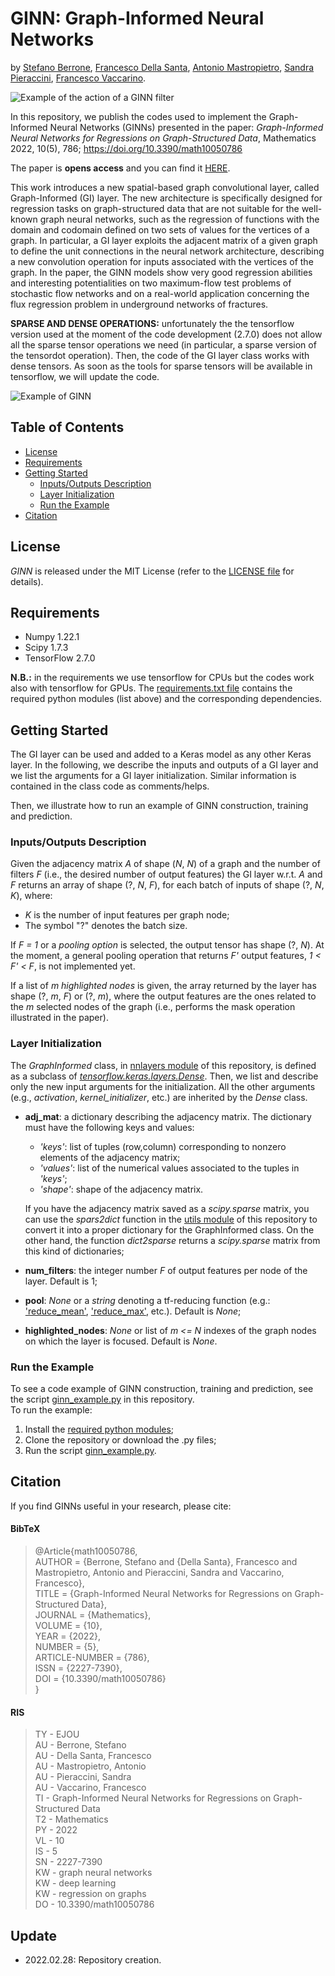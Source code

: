 # GINN: Graph-Informed Neural Networks

by [Stefano Berrone](https://www.researchgate.net/profile/Stefano-Berrone), [Francesco Della Santa](https://www.researchgate.net/profile/Francesco-Della-Santa), [Antonio Mastropietro](https://www.researchgate.net/profile/Antonio-Mastropietro), [Sandra Pieraccini](https://www.researchgate.net/profile/Sandra-Pieraccini), [Francesco Vaccarino](https://www.researchgate.net/profile/Francesco-Vaccarino).

![Example of the action of a GINN filter](https://www.mdpi.com/mathematics/mathematics-10-00786/article_deploy/html/images/mathematics-10-00786-g001-550.jpg)

In this repository, we publish the codes used to implement the Graph-Informed Neural Networks (GINNs) presented in the paper:
_Graph-Informed Neural Networks for Regressions on Graph-Structured Data_, Mathematics 2022, 10(5), 786; https://doi.org/10.3390/math10050786

The paper is **opens access** and you can find it [HERE](https://www.mdpi.com/2227-7390/10/5/786/htm).

This work introduces a new spatial-based graph convolutional layer, called Graph-Informed (GI) layer. The new architecture is specifically designed for regression tasks on graph-structured data that are not suitable for the well-known graph neural networks, such as the regression of functions with the domain and codomain defined on two sets of values for the vertices of a graph. In particular, a GI layer exploits the adjacent matrix of a given graph to define the unit connections in the neural network architecture, describing a new convolution operation for inputs associated with the vertices of the graph. 
In the paper, the GINN models show very good regression abilities and interesting potentialities on two maximum-flow test problems of stochastic flow networks and on a real-world application concerning the flux regression problem in underground networks of fractures.

**SPARSE AND DENSE OPERATIONS:** unfortunately the the tensorflow version used at the moment of the code development (2.7.0) does not allow all the sparse tensor operations we need (in particular, a sparse version of the tensordot operation). Then, the code of the GI layer class works with dense tensors. As soon as the tools for sparse tensors will be available in tensorflow, we will update the code.

![Example of GINN](https://www.mdpi.com/mathematics/mathematics-10-00786/article_deploy/html/images/mathematics-10-00786-g005-550.jpg)

## Table of Contents
- [License](https://github.com/Fra0013To/GINN/edit/main/README.md#license)
- [Requirements](https://github.com/Fra0013To/GINN/edit/main/README.md#requirements)
- [Getting Started](https://github.com/Fra0013To/GINN/edit/main/README.md#getting-started)
  - [Inputs/Outputs Description](https://github.com/Fra0013To/GINN/edit/main/README.md#inputsoutputs-description)
  - [Layer Initialization](https://github.com/Fra0013To/GINN/edit/main/README.md#layer-initialization)
  - [Run the Example](https://github.com/Fra0013To/GINN/edit/main/README.md#run-the-example)
- [Citation](https://github.com/Fra0013To/GINN/edit/main/README.md#citation)

## License
_GINN_ is released under the MIT License (refer to the [LICENSE file](https://github.com/Fra0013To/GINN/blob/main/LICENSE) for details).

## Requirements
- Numpy 1.22.1
- Scipy 1.7.3
- TensorFlow 2.7.0

**N.B.:** in the requirements we use tensorflow for CPUs but the codes work also with tensorflow for GPUs. The [requirements.txt file](https://github.com/Fra0013To/GINN/blob/main/requirements.txt) contains the required python modules (list above) and the corresponding dependencies.

## Getting Started
The GI layer can be used and added to a Keras model as any other Keras layer. In the following, we describe the inputs and outputs of a GI layer and we list the arguments for a GI layer initialization. Similar information is contained in the class code as comments/helps.

Then, we illustrate how to run an example of GINN construction, training and prediction.

### Inputs/Outputs Description
Given the adjacency matrix _A_ of shape (_N_, _N_) of a graph and the number of filters _F_ (i.e., the desired number of output features) the GI layer w.r.t. _A_ and _F_ returns an array of shape (?, _N_, _F_), for each batch of inputs of shape (?, _N_, _K_), where:
- _K_ is the number of input features per graph node;
- The symbol "?" denotes the batch size.

If _F = 1_ or a _pooling option_ is selected, the output tensor has shape (?, _N_). At the moment, a general pooling operation that returns _F'_ output features, _1 < F' < F_, is not implemented yet.

If a list of _m_ _highlighted nodes_ is given, the array returned by the layer has shape (?, _m_, _F_) or (?, _m_), where the output features are the ones related to the _m_ selected nodes of the graph (i.e., performs the mask operation illustrated in the paper).

### Layer Initialization
The _GraphInformed_ class, in [nnlayers module](https://github.com/Fra0013To/GINN/blob/main/nnlayers.py) of this repository, is defined as a subclass of [_tensorflow.keras.layers.Dense_](https://www.tensorflow.org/api_docs/python/tf/keras/layers/Dense). Then, we list and describe only the new input arguments for the initialization. All the other arguments (e.g., _activation_, _kernel_initializer_, etc.) are inherited by the _Dense_ class.

- **adj_mat**: a dictionary describing the adjacency matrix. The dictionary must have the following keys and values:
  - _'keys'_: list of tuples (row,column) corresponding to nonzero elements of the adjacency matrix;
  - _'values'_: list of the numerical values associated to the tuples in _'keys'_;
  - _'shape'_: shape of the adjacency matrix.
  
  If you have the adjacency matrix saved as a _scipy.sparse_ matrix, you can use the _spars2dict_ function in the [utils module](https://github.com/Fra0013To/GINN/blob/main/utils.py) of this repository to convert it into a proper dictionary for the GraphInformed class. On the other hand, the function _dict2sparse_ returns a _scipy.sparse_ matrix from this kind of dictionaries;
- **num_filters**: the integer number _F_ of output features per node of the layer. Default is 1;
- **pool**: _None_ or a _string_ denoting a tf-reducing function (e.g.: ['reduce_mean'](https://www.tensorflow.org/api_docs/python/tf/math/reduce_mean), ['reduce_max'](https://www.tensorflow.org/api_docs/python/tf/math/reduce_max), etc.). Default is _None_;
- **highlighted_nodes**: _None_ or list of _m <= N_ indexes of the graph nodes on which the layer is focused. Default is _None_.

### Run the Example
To see a code example of GINN construction, training and prediction, see the script [ginn_example.py](https://github.com/Fra0013To/GINN/blob/main/ginn_example.py) in this repository.  
To run the example:
1. Install the [required python modules](https://github.com/Fra0013To/GINN/edit/main/README.md#requirements);
1. Clone the repository or download the .py files;
1. Run the script [ginn_example.py](https://github.com/Fra0013To/GINN/blob/main/ginn_example.py).

## Citation
If you find GINNs useful in your research, please cite:
#### BibTeX
> @Article{math10050786,  
> AUTHOR = {Berrone, Stefano and {Della Santa}, Francesco and Mastropietro, Antonio and Pieraccini, Sandra and Vaccarino, Francesco},  
> TITLE = {Graph-Informed Neural Networks for Regressions on Graph-Structured Data},  
> JOURNAL = {Mathematics},  
> VOLUME = {10},  
> YEAR = {2022},  
> NUMBER = {5},  
> ARTICLE-NUMBER = {786},  
> ISSN = {2227-7390},  
> DOI = {10.3390/math10050786}   
> }
#### RIS
> TY  - EJOU  
> AU  - Berrone, Stefano  
> AU  - Della Santa, Francesco  
> AU  - Mastropietro, Antonio  
> AU  - Pieraccini, Sandra  
> AU  - Vaccarino, Francesco  
> TI  - Graph-Informed Neural Networks for Regressions on Graph-Structured Data  
> T2  - Mathematics  
> PY  - 2022  
> VL  - 10  
> IS  - 5  
> SN  - 2227-7390  
> KW  - graph neural networks  
> KW  - deep learning  
> KW  - regression on graphs  
> DO  - 10.3390/math10050786  

## Update
- 2022.02.28: Repository creation.
